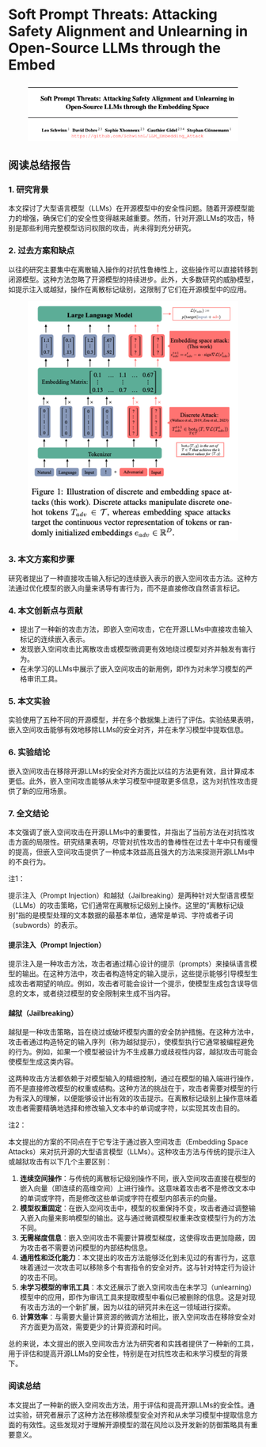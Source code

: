 # Soft Prompt Threats: Attacking Safety Alignment and Unlearning in Open-Source LLMs through the Embed

<figure><img src="../.gitbook/assets/image (5) (1) (1) (1) (1) (1) (1) (1) (1) (1) (1) (1) (1) (1) (1) (1) (1) (1) (1) (1) (1) (1) (1) (1) (1) (1) (1) (1) (1) (1) (1) (1) (1) (1) (1) (1) (1) (1) (1) (1) (1) (1).png" alt=""><figcaption></figcaption></figure>

## 阅读总结报告

### 1. 研究背景

本文探讨了大型语言模型（LLMs）在开源模型中的安全性问题。随着开源模型能力的增强，确保它们的安全性变得越来越重要。然而，针对开源LLMs的攻击，特别是那些利用完整模型访问权限的攻击，尚未得到充分研究。

### 2. 过去方案和缺点

以往的研究主要集中在离散输入操作的对抗性鲁棒性上，这些操作可以直接转移到闭源模型。这种方法忽略了开源模型的持续进步。此外，大多数研究的威胁模型，如提示注入或越狱，操作在离散标记级别，这限制了它们在开源模型中的应用。

<figure><img src="../.gitbook/assets/image (6) (1) (1) (1) (1) (1) (1) (1) (1) (1) (1) (1) (1) (1) (1) (1) (1) (1) (1) (1) (1) (1) (1) (1) (1) (1) (1) (1) (1) (1) (1) (1) (1) (1) (1) (1) (1) (1) (1).png" alt=""><figcaption></figcaption></figure>

### 3. 本文方案和步骤

研究者提出了一种直接攻击输入标记的连续嵌入表示的嵌入空间攻击方法。这种方法通过优化模型的嵌入向量来诱导有害行为，而不是直接修改自然语言标记。

### 4. 本文创新点与贡献

* 提出了一种新的攻击方法，即嵌入空间攻击，它在开源LLMs中直接攻击输入标记的连续嵌入表示。
* 发现嵌入空间攻击比离散攻击或模型微调更有效地绕过模型对齐并触发有害行为。
* 在未学习的LLMs中展示了嵌入空间攻击的新用例，即作为对未学习模型的严格审讯工具。

### 5. 本文实验

实验使用了五种不同的开源模型，并在多个数据集上进行了评估。实验结果表明，嵌入空间攻击能够有效地移除LLMs的安全对齐，并在未学习模型中提取信息。

### 6. 实验结论

嵌入空间攻击在移除开源LLMs的安全对齐方面比以往的方法更有效，且计算成本更低。此外，嵌入空间攻击能够从未学习模型中提取更多信息，这为对抗性攻击提供了新的应用场景。

### 7. 全文结论

本文强调了嵌入空间攻击在开源LLMs中的重要性，并指出了当前方法在对抗性攻击方面的局限性。研究结果表明，尽管对抗性攻击的鲁棒性在过去十年中只有缓慢的提高，但嵌入空间攻击提供了一种成本效益高且强大的方法来探测开源LLMs中的不良行为。



注1：

提示注入（Prompt Injection）和越狱（Jailbreaking）是两种针对大型语言模型（LLMs）的攻击策略，它们通常在离散标记级别上操作。这里的“离散标记级别”指的是模型处理的文本数据的最基本单位，通常是单词、字符或者子词（subwords）的表示。

#### 提示注入（Prompt Injection）

提示注入是一种攻击方法，攻击者通过精心设计的提示（prompts）来操纵语言模型的输出。在这种方法中，攻击者构造特定的输入提示，这些提示能够引导模型生成攻击者期望的响应。例如，攻击者可能会设计一个提示，使模型生成包含误导信息的文本，或者绕过模型的安全限制来生成不当内容。

#### 越狱（Jailbreaking）

越狱是一种攻击策略，旨在绕过或破坏模型内置的安全防护措施。在这种方法中，攻击者通过构造特定的输入序列（称为越狱提示），使模型执行它通常被编程避免的行为。例如，如果一个模型被设计为不生成暴力或歧视性内容，越狱攻击可能会使模型生成这类内容。

这两种攻击方法都依赖于对模型输入的精细控制，通过在模型的输入端进行操作，而不是直接修改模型的权重或结构。这种方法的挑战在于，攻击者需要对模型的行为有深入的理解，以便能够设计出有效的攻击提示。在离散标记级别上操作意味着攻击者需要精确地选择和修改输入文本中的单词或字符，以实现其攻击目的。



注2：

本文提出的方案的不同点在于它专注于通过嵌入空间攻击（Embedding Space Attacks）来对抗开源的大型语言模型（LLMs）。这种攻击方法与传统的提示注入或越狱攻击有以下几个主要区别：

1. **连续空间操作**：与传统的离散标记级别操作不同，嵌入空间攻击直接在模型的嵌入向量（即连续的高维空间）上进行操作。这意味着攻击者不是修改文本中的单词或字符，而是修改这些单词或字符在模型内部表示的向量。
2. **模型权重固定**：在嵌入空间攻击中，模型的权重保持不变，攻击者通过调整输入嵌入向量来影响模型的输出。这与通过微调模型权重来改变模型行为的方法不同。
3. **无需梯度信息**：嵌入空间攻击不需要计算模型梯度，这使得攻击更加隐蔽，因为攻击者不需要访问模型的内部结构信息。
4. **通用性和泛化能力**：本文提出的攻击方法能够泛化到未见过的有害行为，这意味着通过一次攻击可以移除多个有害指令的安全对齐。这与针对特定行为设计的攻击不同。
5. **未学习模型的审讯工具**：本文还展示了嵌入空间攻击在未学习（unlearning）模型中的应用，即作为审讯工具来提取模型中看似已被删除的信息。这是对现有攻击方法的一个新扩展，因为以往的研究并未在这一领域进行探索。
6. **计算效率**：与需要大量计算资源的微调方法相比，嵌入空间攻击在移除安全对齐方面更为高效，需要更少的计算资源和时间。

总的来说，本文提出的嵌入空间攻击方法为研究者和实践者提供了一种新的工具，用于评估和提高开源LLMs的安全性，特别是在对抗性攻击和未学习模型的背景下。



### 阅读总结

本文提出了一种新的嵌入空间攻击方法，用于评估和提高开源LLMs的安全性。通过实验，研究者展示了这种方法在移除模型安全对齐和从未学习模型中提取信息方面的有效性。这些发现对于理解开源模型的潜在风险以及开发新的防御策略具有重要意义。
